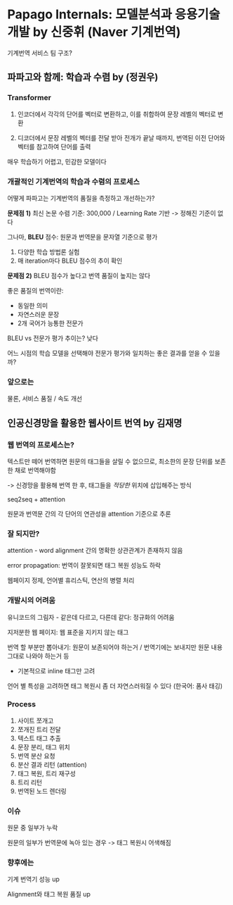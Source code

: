 # Papago Internals: 모델분석과 응용기술 개발 by 신중휘 (Naver 기계번역)

기계번역 서비스 팀 구조?

## 파파고와 함께: 학습과 수렴 by (정권우)

### Transformer

1. 인코더에서 각각의 단어를 벡터로 변환하고, 이를 취합하여 문장 레벨의 벡터로 변환

2. 디코더에서 문장 레벨의 벡터를 전달 받아 전개가 끝날 때까지, 번역된 이전 단어와 벡터를 참고하여 단어를 출력

매우 학습하기 어렵고, 민감한 모델이다

### 개괄적인 기계번역의 학습과 수렴의 프로세스

어떻게 파파고는 기계번역의 품질을 측정하고 개선하는가?

**문제점 1)** 최신 논문 수렴 기준: 300,000 / Learning Rate 기반 -> 정해진 기준이 없다

그나마, **BLEU** 점수: 원문과 번역문을 문자열 기준으로 평가

1. 다양한 학습 방법론 실험
2. 매 iteration마다 BLEU 점수의 추이 확인

**문제점 2)** BLEU 점수가 높다고 번역 품질이 높지는 않다

좋은 품질의 번역이란:

- 동일한 의미
- 자연스러운 문장
- 2개 국어가 능통한 전문가

BLEU vs 전문가 평가 추이는? 낮다

어느 시점의 학습 모델을 선택해야 전문가 평가와 일치하는 좋은 결과를 얻을 수 있을까?

### 앞으로는

물론, 서비스 품질 / 속도 개선

## 인공신경망을 활용한 웹사이트 번역 by 김재명

### 웹 번역의 프로세스는?

텍스트만 떼어 번역하면 원문의 태그들을 살릴 수 없으므로, 최소한의 문장 단위를 보존 한 채로 번역해야함

-> 신경망을 활용해 번역 한 후, 태그들을 *적당한* 위치에 삽입해주는 방식

seq2seq + attention

원문과 번역문 간의 각 단어의 연관성을 attention 기준으로 추론

### 잘 되지만?

attention - word alignment 간의 명확한 상관관계가 존재하지 않음

error propagation: 번역이 잘못되면 태그 복원 성능도 하락

웹페이지 정제, 언어별 휴리스틱, 연산의 병렬 처리

### 개발시의 어려움

유니코드의 그림자 - 같은데 다르고, 다른데 같다: 정규화의 어려움

지저분한 웹 페이지: 웹 표준을 지키지 않는 태그

번역 할 부분만 뽑아내기: 원문이 보존되어야 하는거 / 번역기에는 보내지만 원문 내용 그대로 나와야 하는거 등

- 기본적으로 inline 태그만 고려

언어 별 특성을 고려하면 태그 복원시 좀 더 자연스러워질 수 있다 (한국어: 품사 태깅)

### Process

1. 사이트 쪼개고
2. 쪼개진 트리 전달
3. 텍스트 태그 추출
4. 문장 분리, 태그 위치
5. 번역 분산 요청
6. 분산 결과 리턴 (attention)
7. 태그 복원, 트리 재구성
8. 트리 리턴
9. 번역된 노드 렌더링

### 이슈

원문 중 일부가 누락

원문의 일부가 번역문에 녹아 있는 경우 -> 태그 복원시 어색해짐

### 향후에는

기계 번역기 성능 up

Alignment와 태그 복원 품질 up

